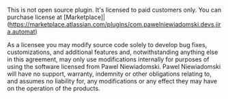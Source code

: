 This is not open source plugin. It's licensed to paid customers only. You can purchase license at [Marketplace]|(https://marketplace.atlassian.com/plugins/com.pawelniewiadomski.devs.jira.automat)

As a licensee you may modify source code solely to develop bug fixes, customizations, and additional features and, notwithstanding anything else in this agreement, may only use modifications internally for purposes of using the software licensed from Pawel Niewiadomski. Pawel Niewiadomski will have no support, warranty, indemnity or other obligations relating to, and assumes no liability for, any modifications or any effect they may have on the operation of the products.
